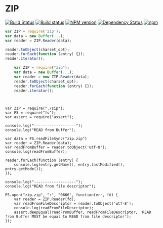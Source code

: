 ZIP
===
[![Build Status](https://travis-ci.org/kriskowal/zip.svg?branch=master)](https://travis-ci.org/kriskowal/zip)
[![Build status](https://ci.appveyor.com/api/projects/status/l4s4n56skbaj6map/branch/master?svg=true)](https://ci.appveyor.com/project/kriskowal/zip/branch/master)
[![NPM version](https://badge.fury.io/js/zip.svg)](http://badge.fury.io/js/zip)
[![Dependency Status](https://img.shields.io/david/kriskowal/zip.svg)](https://david-dm.org/kriskowal/zip)
[![npm](https://img.shields.io/npm/dm/zip.svg?maxAge=2592000)]()
```js
var ZIP = require('zip');
var data = new Buffer(...);
var reader = ZIP.Reader(data);

reader.toObject(charset_opt);
reader.forEach(function (entry) {});
reader.iterator();

    var ZIP = require("zip");
    var data = new Buffer(...);
    var reader = new ZIP.Reader(data);
    reader.toObject(charset_opt);
    reader.forEach(function (entry) {});
    reader.iterator();
    

```



````    

var ZIP = require("./zip");
var FS = require("fs");
var assert = require("assert");

console.log("-------------------");
console.log("READ from Buffer");

var data = FS.readFileSync("zip.zip")
var reader = ZIP.Reader(data);
var readFromBuffer = reader.toObject('utf-8');
console.log(readFromBuffer);

reader.forEach(function (entry) {
    console.log(entry.getName(), entry.lastModified(), entry.getMode());
});

console.log("-------------------");
console.log("READ from file descriptor");

FS.open("zip.zip", "r", "0666", function(err, fd) {
    var reader = ZIP.Reader(fd);
    var readFromFileDescriptor = reader.toObject('utf-8');
    console.log(readFromFileDescriptor);
    assert.deepEqual(readFromBuffer, readFromFileDescriptor, 'READ from Buffer MUST be equal to READ from file descriptor');
});

````   



